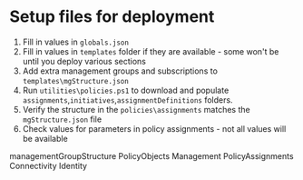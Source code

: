 # Setup files for deployment

1. Fill in values in ```globals.json```
2. Fill in values in ```templates``` folder if they are available - some won't be until you deploy various sections
3. Add extra management groups and subscriptions to ```templates\mgStructure.json```
4. Run ```utilities\policies.ps1``` to download and populate ```assignments```,```initiatives```,```assignmentDefinitions``` folders.
5. Verify the structure in the ```policies\assignments``` matches the ```mgStructure.json``` file
6. Check values for parameters in policy assignments -  not all values will be available

managementGroupStructure
PolicyObjects
Management
PolicyAssignments
Connectivity
Identity